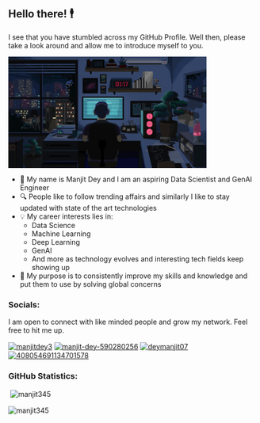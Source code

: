 ## Hello there! 🕴️

I see that you have stumbled across my GitHub Profile. Well then, please take a look around and allow me to introduce myself to you.

<img align="center" src="https://raw.githubusercontent.com/Manjit345/Manjit345/main/GIF.gif" alt="coding gif" width="400"/>

- 👋 My name is Manjit Dey and I am an aspiring Data Scientist and GenAI Engineer
- 🔍 People like to follow trending affairs and similarly I like to stay updated with state of the art technologies
- 💡 My career interests lies in:
    - Data Science
    - Machine Learning
    - Deep Learning
    - GenAI
    - And more as technology evolves and interesting tech fields keep showing up
- 🎯 My purpose is to consistently improve my skills and knowledge and put them to use by solving global concerns

<h3 align="left">Socials:</h3>
I am open to connect with like minded people and grow my network. Feel free to hit me up.
<p align="left">
<a href="https://twitter.com/manjitdey3" target="blank"><img align="center" src="https://raw.githubusercontent.com/rahuldkjain/github-profile-readme-generator/master/src/images/icons/Social/twitter.svg" alt="manjitdey3" height="30" width="40" /></a>
<a href="https://linkedin.com/in/manjit-dey-590280256" target="blank"><img align="center" src="https://raw.githubusercontent.com/rahuldkjain/github-profile-readme-generator/master/src/images/icons/Social/linked-in-alt.svg" alt="manjit-dey-590280256" height="30" width="40" /></a>
<a href="https://instagram.com/deymanjit07" target="blank"><img align="center" src="https://raw.githubusercontent.com/rahuldkjain/github-profile-readme-generator/master/src/images/icons/Social/instagram.svg" alt="deymanjit07" height="30" width="40" /></a>
<a href="https://discord.gg/408054691134701578" target="blank"><img align="center" src="https://raw.githubusercontent.com/rahuldkjain/github-profile-readme-generator/master/src/images/icons/Social/discord.svg" alt="408054691134701578" height="30" width="40" /></a>
</p>

<h3 align="left">GitHub Statistics:</h3>
<p>&nbsp;<img align="center" src="https://github-readme-stats.vercel.app/api?username=manjit345&show_icons=true&locale=en" alt="manjit345" /></p>

<p><img align="center" src="https://github-readme-streak-stats.herokuapp.com/?user=manjit345&" alt="manjit345" /></p>